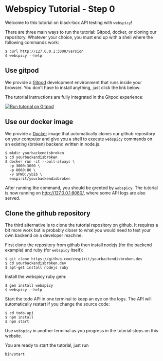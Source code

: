 # Webspicy Tutorial - Step 0

Welcome to this tutorial on black-box API testing with `webspicy`!

There are three main ways to run the tutorial: Gitpod, docker, or cloning our repository. Whatever your choice, you must end up with a shell where the following commands work:

```
$ curl http://127.0.0.1:3000/version
$ webspicy --help
```

## Use gitpod

We provide a [Gitpod](https://www.gitpod.io/) development environment that runs inside your browser. You don't have to install anything, just click the link below:

The tutorial instructions are fully integrated in the Gitpod experience:

[![Run tutorial on Gitpod](https://gitpod.io/button/open-in-gitpod.svg)](https://gitpod.io/#https://github.com/enspirit/yourbackendisbroken.dev/tree/nodejs-tuto)

## Use our docker image

We provide a [Docker](https://docker.io/) image that automatically clones our github repository on your computer and give you a shell to execute `webspicy` commands on an existing (broken) backend written in node.js.

```
$ mkdir yourbackendisbroken
$ cd yourbackendisbroken
$ docker run -it --pull-always \
  -p 3000:3000 \
  -p 8080:80 \
  -v $PWD:/ybib \
  enspirit/yourbackendisbroken
```

After running the command, you should be greeted by `webspicy`. The tutorial is now running on http://127.0.0.1:8080/, where some API logs are also served.

## Clone the github repository

The third alternative is to clone the tutorial repository on github. It requires a bit more work but is probably closer to what you would need to test your own backend on a developer machine.

First clone the repository from github then install nodejs (for the backend example) and ruby (for `webspicy` itself):

```
$ git clone https://github.com/enspirit/yourbackendisbroken.dev
$ cd yourbackendisbroken.dev
$ apt-get install nodejs ruby
```

Install the webspicy ruby gem:

```
$ gem install webspicy
$ webspicy --help
```

Start the todo API in one terminal to keep an eye on the logs. The API will automatically restart if you change the source code:

```
$ cd todo-api
$ npm install
$ npm start
```

Use `webspicy` in another terminal as you progress in the tutorial steps on this website.

You are ready to start the tutorial, just run

```
bin/start
```
